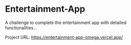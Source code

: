 # Entertainment-App
A challenge to complete the entertainment app with detailed functionalities...

Project URL: https://entertainment-app-omega.vercel.app/
